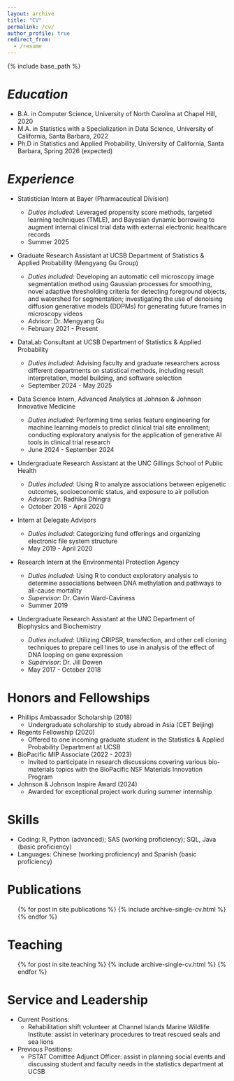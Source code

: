 ```yaml
---
layout: archive
title: "CV"
permalink: /cv/
author_profile: true
redirect_from:
  - /resume
---
```


{% include base_path %}

_Education_
======
* B.A. in Computer Science, University of North Carolina at Chapel Hill, 2020
* M.A. in Statistics with a Specialization in Data Science, University of California, Santa Barbara, 2022
* Ph.D in Statistics and Applied Probability, University of California, Santa Barbara, Spring 2026 (expected)

_Experience_
======
* Statistician Intern at Bayer (Pharmaceutical Division)
  * _Duties included_: Leveraged propensity score methods, targeted learning techniques (TMLE), and Bayesian dynamic borrowing to augment internal clinical trial data with external electronic healthcare records
  * Summer 2025

* Graduate Research Assistant at UCSB Department of Statistics & Applied Probability (Mengyang Gu Group)
  * _Duties included_: Developing an automatic cell microscopy image segmentation method using Gaussian processes for smoothing, novel adaptive thresholding criteria for detecting foreground objects, and watershed for segmentation; investigating the use of denoising diffusion generative models (DDPMs) for generating future frames in microscopy videos
  * _Advisor_: Dr. Mengyang Gu
  * February 2021 - Present
 
* DataLab Consultant at UCSB Department of Statistics & Applied Probability
  * _Duties included_: Advising faculty and graduate researchers across different departments on statistical methods, including result
  interpretation, model building, and software selection
  * September 2024 - May 2025

* Data Science Intern, Advanced Analytics at Johnson & Johnson Innovative Medicine
  * _Duties included_: Performing time series feature engineering for machine learning models to predict clinical trial site enrollment; 
  conducting exploratory analysis for the application of generative AI tools in clinical trial research
  * June 2024 - September 2024

* Undergraduate Research Assistant at the UNC Gillings School of Public Health
  * _Duties included_: Using R to analyze associations between epigenetic outcomes, socioeconomic status, and exposure to air pollution
  * _Advisor_: Dr. Radhika Dhingra
  * October 2018 - April 2020

* Intern at Delegate Advisors
  * _Duties included_: Categorizing fund offerings and organizing electronic file system structure
  * May 2019 - April 2020

* Research Intern at the Environmental Protection Agency
  * _Duties included_: Using R to conduct exploratory analysis to determine associations between DNA methylation and pathways to all-cause 
  mortality
  * _Supervisor_: Dr. Cavin Ward-Caviness
  * Summer 2019

* Undergraduate Research Assistant at the UNC Department of Biophysics and Biochemistry
  * _Duties included_: Utilizing CRIPSR, transfection, and other cell cloning techniques to prepare cell lines to use in analysis of the 
  effect of DNA looping on gene expression
  * _Supervisor_: Dr. Jill Dowen
  * May 2017 - October 2018
  
Honors and Fellowships
======
* Phillips Ambassador Scholarship (2018)
  * Undergraduate scholarship to study abroad in Asia (CET Beijing)
* Regents Fellowship (2020)
  * Offered to one incoming graduate student in the Statistics & Applied Probability Department at UCSB
* BioPacific MIP Associate (2022 - 2023)
  * Invited to participate in research discussions covering various bio-materials topics with the BioPacific NSF Materials Innovation 
  Program
* Johnson & Johnson Inspire Award (2024)
  * Awarded for exceptional project work during summer internship

Skills
======
* Coding: R, Python (advanced); SAS (working proficiency); SQL, Java (basic proficiency)
* Languages: Chinese (working proficiency) and Spanish (basic proficiency)

Publications
======
  <ul>{% for post in site.publications %}
    {% include archive-single-cv.html %}
  {% endfor %}</ul>
  
  
Teaching
======
  <ul>{% for post in site.teaching %}
    {% include archive-single-cv.html %}
  {% endfor %}</ul>
  
Service and Leadership
======
* Current Positions:
  * Rehabilitation shift volunteer at Channel Islands Marine Wildlife Institute: assist in veterinary procedures to treat rescued seals and sea lions
* Previous Positions:
  * PSTAT Comittee Adjunct Officer: assist in planning social events and discussing student and faculty needs in the statistics department at UCSB
